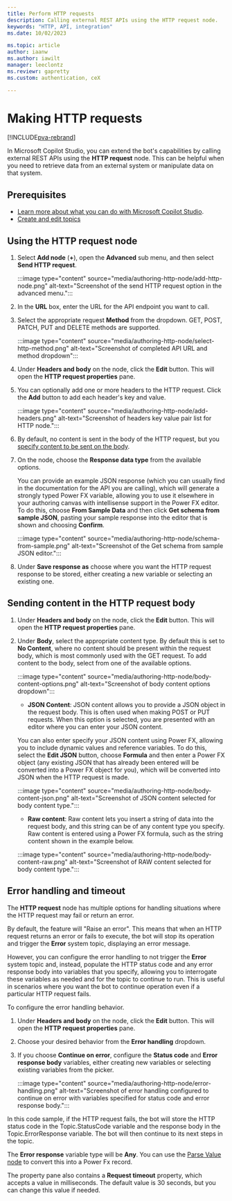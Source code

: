 ```yaml
---
title: Perform HTTP requests
description: Calling external REST APIs using the HTTP request node.
keywords: "HTTP, API, integration"
ms.date: 10/02/2023

ms.topic: article
author: iaanw
ms.author: iawilt
manager: leeclontz
ms.reviewr: gapretty
ms.custom: authentication, ceX

---
```


# Making HTTP requests

[!INCLUDE[pva-rebrand](includes/pva-rebrand.md)]

In Microsoft Copilot Studio, you can extend the bot's capabilities by calling external REST APIs using the **HTTP request** node. This can be helpful when you need to retrieve data from an external system or manipulate data on that system.

## Prerequisites

- [Learn more about what you can do with Microsoft Copilot Studio](fundamentals-what-is-power-virtual-agents.md).
- [Create and edit topics](authoring-create-edit-topics.md)

## Using the HTTP request node

1. Select **Add node** (**+**), open the **Advanced** sub menu, and then select **Send HTTP request**.

   :::image type="content" source="media/authoring-http-node/add-http-node.png" alt-text="Screenshot of the send HTTP request option in the advanced menu.":::

1. In the **URL** box, enter the URL for the API endpoint you want to call.

1. Select the appropriate request **Method** from the dropdown. GET, POST, PATCH, PUT and DELETE methods are supported.

    :::image type="content" source="media/authoring-http-node/select-http-method.png" alt-text="Screenshot of completed API URL and method dropdown":::

1. Under **Headers and body** on the node, click the **Edit** button. This will open the **HTTP request properties** pane.

1. You can optionally add one or more headers to the HTTP request. Click the **Add** button to add each header's key and value.

    :::image type="content" source="media/authoring-http-node/add-headers.png" alt-text="Screenshot of headers key value pair list for HTTP node.":::

1. By default, no content is sent in the body of the HTTP request, but you [specify content to be sent on the body](#sending-content-in-the-http-request-body).

1. On the node, choose the **Response data type** from the available options. 

    You can provide an example JSON response (which you can usually find in the documentation for the API you are calling), which will generate a strongly typed Power FX variable, allowing you to use it elsewhere in your authoring canvas with intellisense support in the Power FX editor. To do this, choose **From Sample Data** and then click **Get schema from sample JSON**, pasting your sample response into the editor that is shown and choosing **Confirm**.

    :::image type="content" source="media/authoring-http-node/schema-from-sample.png" alt-text="Screenshot of the Get schema from sample JSON editor.":::    

1. Under **Save response as** choose where you want the HTTP request response to be stored, either creating a new variable or selecting an existing one.

## Sending content in the HTTP request body

1. Under **Headers and body** on the node, click the **Edit** button. This will open the **HTTP request properties** pane.

1. Under **Body**, select the appropriate content type. By default this is set to **No Content**, where no content should be present within the request body, which is most commonly used with the GET request. To add content to the body, select from one of the available options.

    :::image type="content" source="media/authoring-http-node/body-content-options.png" alt-text="Screenshot of body content options dropdown":::

      - **JSON Content**: JSON content allows you to provide a JSON object in the request body. This is often used when making POST or PUT requests. When this option is selected, you are presented with an editor where you can enter your JSON content. 
    
      You can also enter specify your JSON content using Power FX, allowing you to include dynamic values and reference variables. To do this, select the **Edit JSON** button, choose **Formula** and then enter a Power FX object (any existing JSON that has already been entered will be converted into a Power FX object for you), which will be converted into JSON when the HTTP request is made.

      :::image type="content" source="media/authoring-http-node/body-content-json.png" alt-text="Screenshot of JSON content selected for body content type.":::

      - **Raw content**: Raw content lets you insert a string of data into the request body, and this string can be of any content type you specify. Raw content is entered using a Power FX formula, such as the string content shown in the example below.

      :::image type="content" source="media/authoring-http-node/body-content-raw.png" alt-text="Screenshot of RAW content selected for body content type.":::

## Error handling and timeout

The **HTTP request** node has multiple options for handling situations where the HTTP request may fail or return an error.

By default, the feature will "Raise an error". This means that when an HTTP request returns an error or fails to execute, the bot will stop its operation and trigger the **Error** system topic, displaying an error message.

However, you can configure the error handling to not trigger the **Error** system topic and, instead, populate the HTTP status code and any error response body into variables that you specify, allowing you to interrogate these variables as needed and for the topic to continue to run. This is useful in scenarios where you want the bot to continue operation even if a particular HTTP request fails.

To configure the error handling behavior.

1. Under **Headers and body** on the node, click the **Edit** button. This will open the **HTTP request properties** pane.

1. Choose your desired behavior from the **Error handling** dropdown.

1. If you choose **Continue on error**, configure the **Status code** and **Error response body** variables, either creating new variables or selecting existing variables from the picker.

    :::image type="content" source="media/authoring-http-node/error-handling.png" alt-text="Screenshot of error handling configured to continue on error with variables specified for status code and error response body.":::

In this code sample, if the HTTP request fails, the bot will store the HTTP status code in the Topic.StatusCode variable and the response body in the Topic.ErrorResponse variable. The bot will then continue to its next steps in the topic.

The **Error response** variable type will be **Any**. You can use the [Parse Value node](authoring-variables.md#parse-value-node) to convert this into a Power Fx record.

The property pane also contains a **Request timeout** property, which accepts a value in milliseconds. The default value is 30 seconds, but you can change this value if needed.

